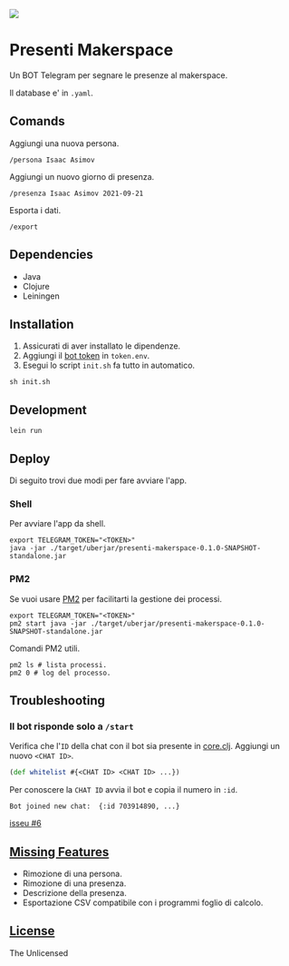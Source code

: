 ![](https://img.shields.io/badge/presenti--makerspace%200.1.0--snapshot-alpha-blue?style=for-the-badge)

# Presenti Makerspace

Un BOT Telegram per segnare le presenze al makerspace.

Il database e' in `.yaml`.

## Comands

Aggiungi una nuova persona.

```
/persona Isaac Asimov
```

Aggiungi un nuovo giorno di presenza.

```
/presenza Isaac Asimov 2021-09-21
```

Esporta i dati.

```
/export
```

## Dependencies

- Java
- Clojure
- Leiningen

## Installation

1. Assicurati di aver installato le dipendenze.
1. Aggiungi il [bot token](https://core.telegram.org/bots) in `token.env`.
1. Esegui lo script `init.sh` fa tutto in automatico.

``` shell
sh init.sh
```

## Development

``` shell
lein run
```

## Deploy

Di seguito trovi due modi per fare avviare l'app.

### Shell

Per avviare l'app da shell.

``` shell
export TELEGRAM_TOKEN="<TOKEN>"
java -jar ./target/uberjar/presenti-makerspace-0.1.0-SNAPSHOT-standalone.jar
```

### PM2

Se vuoi usare [PM2](https://pm2.keymetrics.io/docs/usage/quick-start/) per facilitarti la gestione dei processi.

```shell
export TELEGRAM_TOKEN="<TOKEN>"
pm2 start java -jar ./target/uberjar/presenti-makerspace-0.1.0-SNAPSHOT-standalone.jar
```

Comandi PM2 utili.

```shell
pm2 ls # lista processi.
pm2 0 # log del processo.
```

## Troubleshooting

### Il bot risponde solo a `/start`

Verifica che l'`ID` della chat con il bot sia presente in [core.clj](./src/presenti_makerspace/core.clj). Aggiungi un nuovo `<CHAT ID>`.

```clojure
(def whitelist #{<CHAT ID> <CHAT ID> ...})
```

Per conoscere la `CHAT ID` avvia il bot e copia il numero in `:id`.

```
Bot joined new chat:  {:id 703914890, ...}
```

[isseu #6](https://gitlab.com/pdpfsug/proj/presenti-makerspace/-/issues/6)

## [Missing Features](https://gitlab.com/pdpfsug/proj/presenti-makerspace/-/issues?label_name%5B%5D=feature-request)

- Rimozione di una persona.
- Rimozione di una presenza.
- Descrizione della presenza.
- Esportazione CSV compatibile con i programmi foglio di calcolo.

## [License](./LICENSE)

The Unlicensed
